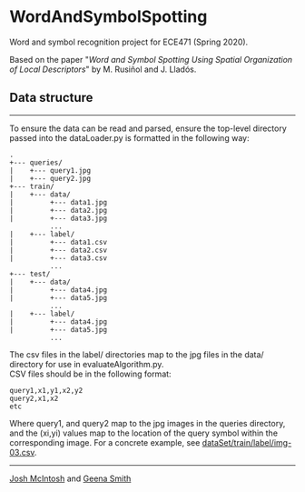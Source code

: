 # WordAndSymbolSpotting
Word and symbol recognition project for ECE471 (Spring 2020).   
  
Based on the paper "*Word and Symbol Spotting Using Spatial Organization of Local Descriptors*" by M. Rusiñol and J. Lladós.  
  
  
## Data structure
---
To ensure the data can be read and parsed, ensure the top-level directory passed into the dataLoader.py is formatted in the following way:  
```
.  
+--- queries/
|    +--- query1.jpg  
|    +--- query2.jpg  
+--- train/  
|    +--- data/  
|         +--- data1.jpg  
|         +--- data2.jpg  
|         +--- data3.jpg  
          ...  
|    +--- label/  
|         +--- data1.csv  
|         +--- data2.csv  
|         +--- data3.csv  
          ...  
+--- test/  
|    +--- data/  
|         +--- data4.jpg  
|         +--- data5.jpg  
          ...  
|    +--- label/  
|         +--- data4.jpg  
|         +--- data5.jpg  
          ...  
```  
The csv files in the label/ directories map to the jpg files in the data/ directory for use in evaluateAlgorithm.py.  
CSV files should be in the following format:  
```
query1,x1,y1,x2,y2
query2,x1,x2
etc
```  
Where query1, and query2 map to the jpg images in the queries directory, and the (xi,yi) values map to the location of the query symbol within the corresponding image. For a concrete example, see [dataSet/train/label/img-03.csv](./dataSet/train/label/img-03.csv).  
  

---
[Josh McIntosh](https://github.com/joshmcintosh) and [Geena Smith](https://github.com/geenasmith)